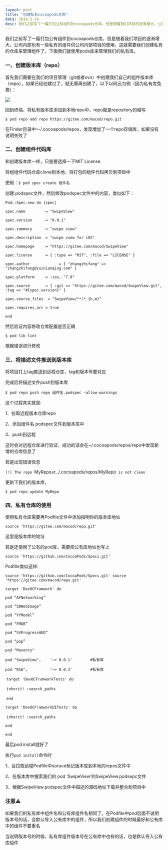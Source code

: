 ```yaml
---
layout: post
title: "创建私有cocoapods仓库"
data: 2019-2-14
desc: 我们之前写了一篇打包公有组件到cocoapods仓库，但是随着我们项目的逐渐增大，公司内部也有
---
```




我们之前写了一篇打包公有组件到cocoapods仓库，但是随着我们项目的逐渐增大，公司内部也有一些私有的组件供公司内部项目的使用，这就需要我们创建私有的仓库来管理组件了，下面我们就使用pods库来管理我们的私有库。

### 一、创建版本库（repo）

首先我们需要在我们的项目管理（git或者svn）中创建我们自己的组件版本库（repo），如果已经创建过了，就无需再创建了，以下以码云为例（因为私有库免费）：

![](../../../../assets/cocoapods/privateRepo.png)

回到终端，将私有版本库添加到本地repo中，repo就是repository的缩写

`$ pod repo add repo https://gitee.com/macod/repo.git`

在Finder目录中～/.cocoapods/repos，发现增加了一个repo存储库，如果没有说明失败了

### 二、创建组件代码库

和创建版本库一样，只是要选择一下MIT License

将组组件代码仓库clone到本地，将打包的组件代码拷贝到项目中

使用：`$ pod spec create 组件名`

创建.podspec文件，然后修改podspec文件中的内容，类似如下：

`Pod::Spec.new do |spec|`

 `spec.name         = "SwipeView"`

 `spec.version      = "0.0.1"`

 `spec.summary      = "swipe view"`

 `spec.description  = "swipe view for iOS"`

 `spec.homepage     = "https://gitee.com/macod/SwipeView"`

 `spec.license      = { :type => "MIT", :file => "LICENSE" }`

 `spec.author             = { "zhangzhifang" => "zhangzhifang@zuinianqing.com" }`

 `spec.platform     = :ios, "7.0"`

 `spec.source       = { :git => "https://gitee.com/macod/SwipeView.git", :tag => "#{spec.version}" }`

 `spec.source_files  = "SwipeView/**/*.{h,m}"`

 `spec.requires_arc = true`

`end`

然后验证内容修改仓库配置是否正确

`$ pod lib lint`

根据错误进行修改

### 三、将描述文件推送到版本库

将项目打上tag推送到远程仓库，tag和版本号要对应

完成后将描述文件push到版本库

`$ pod repo push repo 组件名.podspec —allow-warnings`

这个过程其实就是:

1、拉取远程版本仓库repo

2、添加组件名.podspec文件到版本库中

3、push到远程

这时会对远程仓库进行验证，成功的话会在~/.cocoapods/repos/repo中发现新增的仓库信息了

若是出现错误信息

`[!] The repo `MyRepo` at `../.cocoapods/repos/MyRepo` is not clean`

更新下我们的版本库，

`$ pod repo update MyRepo`

### 四、私有仓库的使用

使用私有仓库需要再Podfile文件中添加指明你的版本库地址

`source 'https://gitee.com/macod/repo.git'`

这里是版本库的地址

若是还使用了公有的pod库，需要把公有库地址也写上

`source ‘https://github.com/CocoaPods/Specs.git’`

Podfile类似这样:

`source 'https://github.com/CocoaPods/Specs.git'
source 'https://gitee.com/macod/repo.git'`

`target 'DevOCFramwork' do
`

`pod “AFNetworking”
`

`pod “SDWebImage”
`

`pod “YYModel”
`

`pod “FMDB”
`

`pod “SVProgressHUD”
`

`pod “pop”
`

`pod "Masonry"
`

`pod "SwipeView",    '~> 0.0.1'        #私有库
`

`pod "RSA",          '~> 0.0.2'        #私有库`

​    `target 'DevOCFramworkTests' do`

​	`inherit! :search_paths `	

​    `end`

  `target 'DevOCFramworkUITests' do`

​	`inherit! :search_paths `	

  `end`

`end`

最后pod install就好了

执行`pod install`命令时

1、会拉取远程Podfile中soruce标记版本库到本地的repos文件中

2、在版本库中搜索我们的 pod ’SwipeView’的SwipeView.podsepc文件

3、根据SwipeView.podspec文件中描述的源码地址下载并整合到项目中

### 注意⚠️

如果我们的私有库中组件名和公有库组件名相同了，在Podfile中pod后面不说明版本号的话，会默认导入公有库中的组件，所以我们创建组件的时候最好和公有库中的组件不要重名

当说明版本号的时候，私有库组件版本号在公有库中也有的话，也是默认导入公有库组件